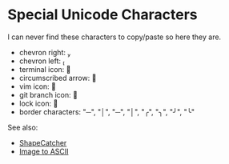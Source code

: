 # Special Unicode Characters

I can never find these characters to copy/paste so here they are.

- chevron right: 
- chevron left: 
- terminal icon: 
- circumscribed arrow: 
- vim icon: 
- git branch icon: 
- lock icon: 
- border characters: "─", "│", "─", "│", "╭", "╮", "╯", "╰"

See also:

- [ShapeCatcher](https://shapecatcher.com)
- [Image to ASCII](https://505e06b2.github.io/Image-to-Braille/)
